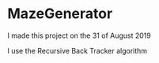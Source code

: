 # MazeGenerator
I made this project on the 31 of August 2019

I use the Recursive Back Tracker algorithm
